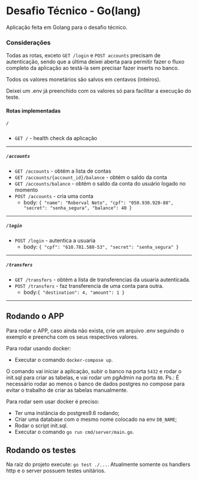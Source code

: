 # Desafio Técnico - Go(lang)

Aplicação feita em Golang para o desafio técnico. 

### Considerações

Todas as rotas, exceto `GET /login` e `POST accounts` precisam de autenticação, sendo que a última deixei aberta para permitir fazer o fluxo completo da aplicação ao testá-la sem precisar fazer inserts no banco.

Todos os valores monetários são salvos em centavos (inteiros).

Deixei um .env já preenchido com os valores só para facilitar a execução do teste.


#### Rotas implementadas

##### `/`

- `GET /` - health check da aplicação

* * *

##### `/accounts`

- `GET /accounts` - obtém a lista de contas
- `GET /accounts/{account_id}/balance` - obtém o saldo da conta
- `GET /accounts/balance` - obtém o saldo da conta do usuário logado no momento
- `POST /accounts` - cria uma conta
  - body: `{
	    "name": "Roberval Neto",
      "cpf": "050.930.920-88",
	    "secret": "senha_segura",
	    "balance": 40
    }`

* * *

##### `/login`

- `POST /login` - autentica a usuaria
  - body: `{
	    "cpf": "610.781.580-53",
	    "secret": "senha_segura"
    }`

* * * 

##### `/transfers`

- `GET /transfers` - obtém a lista de transferencias da usuaria autenticada.
- `POST /transfers` - faz transferencia de uma conta para outra.
  - body:`{
	    "destination": 4,
      "amount": 1
    }`

* * *

## Rodando o APP

Para rodar o APP, caso ainda não exista, crie um arquivo .env seguindo o exemplo e preencha com os seus respectivos valores.

Para rodar usando docker: 
  - Executar o comando `docker-compose up`.

O comando vai iniciar a aplicação, subir o banco na porta `5432` e rodar o init.sql para criar as tabelas, e vai rodar um pgAdmin na porta `80`.
Ps.: É necessário rodar ao menos o banco de dados postgres no compose para evitar o trabalho de criar as tabelas manualmente.

Para rodar sem usar docker é preciso:
  - Ter uma instância do postgres9.6 rodando;
  - Criar uma database com o mesmo nome colocado na env `DB_NAME`;
  - Rodar o script init.sql. 
  - Executar o comando `go run cmd/server/main.go`.
 
## Rodando os testes

Na raíz do projeto execute: `go test ./...`. Atualmente somente os handlers http e o server possuem testes unitários.
